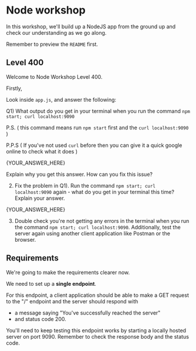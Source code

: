 

# Node workshop

In this workshop, we'll build up a NodeJS app from the ground up and check our understanding as we go along.

Remember to preview the `README` first.


## Level 400

Welcome to Node Workshop Level 400.


Firstly,

Look inside `app.js`, and answer the following:

Q1) What output do you get in your terminal when you run the command `npm start; curl localhost:9090`

P.S. ( this command means run `npm start` first and the `curl localhost:9090` )

P.P.S ( If you've not used `curl` before then you can give it a quick google online to check what it does )

{YOUR_ANSWER_HERE}

Explain why you get this answer. How can you fix this issue?

2) Fix the problem in Q1). Run the command `npm start; curl localhost:9090` again - what do you get in your terminal this time? Explain your answer.

{YOUR_ANSWER_HERE}

3) Double check you're not getting any errors in the terminal when you run the command `npm start; curl localhost:9090`.
Additionally, test the server again using another client application like Postman or the browser.


## Requirements

We're going to make the requirements clearer now.

We need to set up a **single endpoint**.

For this endpoint, a client application should be able to make a GET request to the "/" endpoint
and the server should respond with

- a message saying "You've successfully reached the server" 
- and status code 200.

You'll need to keep testing this endpoint works by starting a locally hosted server on port 9090. Remember to check the response body and the status code.

 

